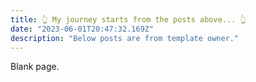 ```yaml
---
title: 👆 My journey starts from the posts above... 👆
date: "2023-06-01T20:47:32.169Z"
description: "Below posts are from template owner."
---
```



Blank page.